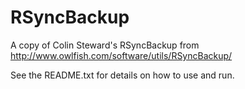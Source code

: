 # RSyncBackup
A copy of Colin Steward's RSyncBackup from http://www.owlfish.com/software/utils/RSyncBackup/

See the README.txt for details on how to use and run.
